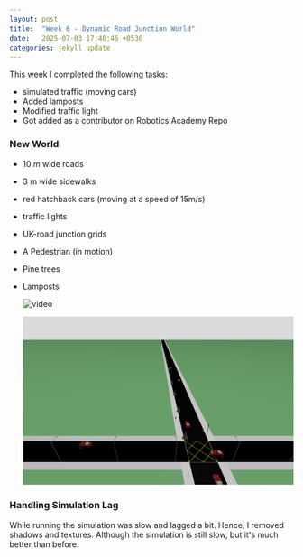 ```yaml
---
layout: post
title:  "Week 6 - Dynamic Road Junction World"
date:   2025-07-03 17:40:46 +0530
categories: jekyll update
---
```


This week I completed the following tasks:

- simulated traffic (moving cars)
- Added lamposts
- Modified traffic light
- Got added as a contributor on Robotics Academy Repo

<h3>New World</h3>



- 10 m wide roads
- 3 m wide sidewalks
- red hatchback cars (moving at a speed of 15m/s)
- traffic lights
- UK-road junction grids
- A Pedestrian (in motion)
- Pine trees
- Lamposts

  ![video](https://youtu.be/4Q1OUOcGa5Y?si=a288G7W1i_ztxKSK)

  ![image](https://github.com/TheRoboticsClub/2025-internship-Astha_Sahu/blob/main/docs/_posts/images/rj.png?raw=true)
  
  
<h3>Handling Simulation Lag</h3>

While running the simulation was slow and lagged a bit. Hence, I removed shadows and textures. Although the simulation is still slow, but it's much better than before.












